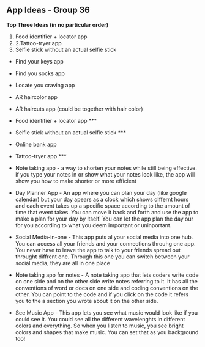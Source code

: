 ## App Ideas - Group 36

**Top Three Ideas (in no particular order)**
1. Food identifier + locator app
2. 2.Tattoo-tryer app
3. Selfie stick without an actual selfie stick



- Find your keys app

- Find you socks app 

- Locate you craving app 

- AR haircolor app
- AR haircuts app (could be together with hair color)
- Food identifier + locator app ***
- Selfie stick without an actual selfie stick ***
- Online bank app
- Tattoo-tryer app ***

- Note taking app -  a way to shorten your notes while still being effective. if you type your notes in or show what your notes look like, the app will  show you how to make shorter or more efficient 
    
- Day Planner App - An app where you can plan your day (like google calendar) but your day apears as a clock which shows differnt hours and each event takes up a specific space according to the amount of time that event takes. You can move it back and forth and use the app to make a plan for your day by itself. You can let the app plan the day our for you according to what you deem important or uninportant.
    
 - Social Media-in-one - This app puts al your social media into one hub. You can access all your friends and your connections throuhg one app. You never have to leave the app to talk to your friends spread out throught diffrent one. Through this one you can switch between your social media, they are all in one place 
    
 - Note taking app for notes - A note taking app that lets coders write code on one side and on the other side write notes referring to it. It has all the conventions of word or docs on one side and coding conventions on the other. You can point to the code and if you click on the code it refers you to the a section you wrote about it on the other side. 
     
 - See Music App - This app lets you see what music would look like if you could see it. You could see all the different wavelenghts in different colors and everything. So when you listen to music, you see bright colors and shapes that make music. You can set that as you background too! 
